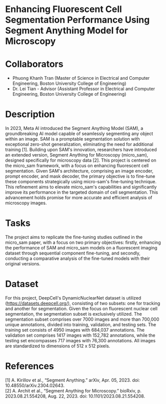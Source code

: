 # Enhancing Fluorescent Cell Segmentation Performance Using Segment Anything Model for Microscopy

# Collaborators
* Phuong Khanh Tran (Master of Science in Electrical and Computer Engineering, Boston University College of Engineering)
* Dr. Lei Tian - Advisor (Assistant Professor in Electrical and Computer Engineering, Boston University College of Engineering)

# Description
In 2023, Meta AI introduced the Segment Anything Model (SAM), a groundbreaking AI model capable of seamlessly segmenting any object within an image. SAM is a promptable segmentation solution with exceptional zero-shot generalization, eliminating the need for additional training [1]. Building upon SAM's innovation, researchers have introduced an extended version, Segment Anything for Microscopy (micro_sam), designed specifically for microscopy data [2]. This project is centered on the micro_sam framework, with a focus on enhancing fluorescent cell segmentation. Given SAM's architecture, comprising an image encoder, prompt encoder, and mask decoder, the primary objective is to fine-tune these components strategically using micro-sam's fine-tuning technique. This refinement aims to elevate micro_sam's capabilities and significantly improve its performance in the targeted domain of cell segmentation. This advancement holds promise for more accurate and efficient analysis of microscopy images.

# Tasks
The project aims to replicate the fine-tuning studies outlined in the micro_sam paper, with a focus on two primary objectives: firstly, enhancing the performance of SAM and micro_sam models on a fluorescent imaging dataset through sequential component fine-tuning, and secondly, conducting a comparative analysis of the fine-tuned models with their original versions.

# Dataset
For this project, DeepCell's  DynamicNuclearNet dataset is utilized (https://datasets.deepcell.org/), consisting of two subsets: one for tracking and another for segmentation. Given the focus on fluorescent nuclear cell segmentation, the segmentation subset is exclusively utilized. The segmentation subset comprises over 7000 images and more than 700,000 unique annotations, divided into training, validation, and testing sets. The training set consists of 4950 images with 684,037 annotations. The validation set comprises 1417 images with 152,782 annotations, while the testing set encompasses 717 images with 76,300 annotations. All images are standardized to dimensions of 512 x 512 pixels.

# References
[1] A. Kirillov et al., “Segment Anything.” arXiv, Apr. 05, 2023. doi: 10.48550/arXiv.2304.02643.  
[2] A. Archit et al., “Segment Anything for Microscopy.” bioRxiv, p. 2023.08.21.554208, Aug. 22, 2023. doi: 10.1101/2023.08.21.554208.
